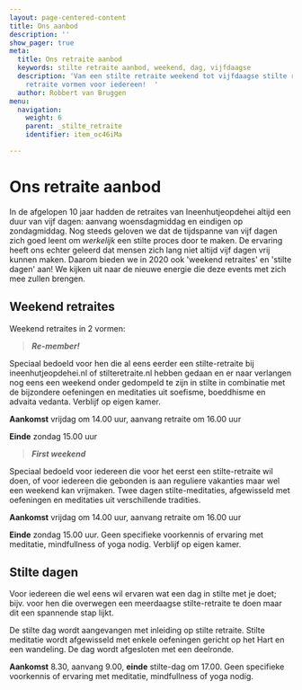 ```yaml
---
layout: page-centered-content
title: Ons aanbod
description: ''
show_pager: true
meta:
  title: Ons retraite aanbod
  keywords: stilte retraite aanbod, weekend, dag, vijfdaagse
  description: 'Van een stilte retraite weekend tot vijfdaagse stilte retraites: verschillende
    retraite vormen voor iedereen!  '
  author: Robbert van Bruggen
menu:
  navigation:
    weight: 6
    parent: _stilte_retraite
    identifier: item_oc46iMa

---
```

# Ons retraite aanbod

In de afgelopen 10 jaar hadden de retraites van Ineenhutjeopdehei altijd een duur van vijf dagen: aanvang woensdagmiddag en eindigen op zondagmiddag. Nog steeds geloven we dat de tijdspanne van vijf dagen zich goed leent om _werkelijk_ een stilte proces door te maken. De ervaring heeft ons echter geleerd dat mensen zich lang niet altijd vijf dagen vrij kunnen maken. Daarom bieden we in 2020 ook 'weekend retraites' en 'stilte dagen' aan! We kijken uit naar de nieuwe energie die deze events met zich mee zullen brengen.

## Weekend retraites

Weekend retraites in 2 vormen:

> **_Re-member!_**

Speciaal bedoeld voor hen die al eens eerder een stilte-retraite bij ineenhutjeopdehei.nl of stilteretraite.nl hebben gedaan en er naar verlangen nog eens een weekend onder gedompeld te zijn in stilte in combinatie met de bijzondere oefeningen en meditaties uit soefisme, boeddhisme en advaita vedanta. Verblijf op eigen kamer.

**Aankomst** vrijdag om 14.00 uur, aanvang retraite om 16.00 uur

**Einde** zondag 15.00 uur

> **_First weekend_**

Speciaal bedoeld voor iedereen die voor het eerst een stilte-retraite wil doen, of voor iedereen die gebonden is aan reguliere vakanties maar wel een weekend kan vrijmaken. Twee dagen stilte-meditaties, afgewisseld met oefeningen en meditaties uit verschillende tradities.

**Aankomst** vrijdag om 14.00 uur, aanvang retraite om 16.00 uur

**Einde** zondag 15.00 uur. Geen specifieke voorkennis of ervaring met meditatie, mindfullness of yoga nodig. Verblijf op eigen kamer.

## Stilte dagen

Voor iedereen die wel eens wil ervaren wat een dag in stilte met je doet; bijv. voor hen die overwegen een meerdaagse stilte-retraite te doen maar dit een spannende stap lijkt.

De stilte dag wordt aangevangen met inleiding op stilte retraite. Stilte meditatie wordt afgewisseld met enkele oefeningen gericht op het Hart en een wandeling. De dag wordt afgesloten met een deelronde.

**Aankomst** 8.30, aanvang 9.00, **einde** stilte-dag om 17.00. Geen specifieke voorkennis of ervaring met meditatie, mindfullness of yoga nodig.